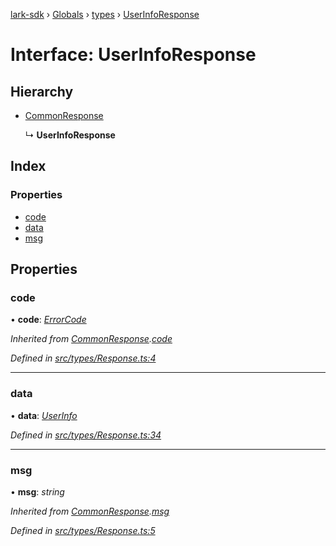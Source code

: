 [lark-sdk](../README.md) › [Globals](../globals.md) › [types](../modules/types.md) › [UserInfoResponse](types.userinforesponse.md)

# Interface: UserInfoResponse

## Hierarchy

* [CommonResponse](types.commonresponse.md)

  ↳ **UserInfoResponse**

## Index

### Properties

* [code](types.userinforesponse.md#code)
* [data](types.userinforesponse.md#data)
* [msg](types.userinforesponse.md#msg)

## Properties

###  code

• **code**: *[ErrorCode](../modules/types.md#errorcode)*

*Inherited from [CommonResponse](types.commonresponse.md).[code](types.commonresponse.md#code)*

*Defined in [src/types/Response.ts:4](https://github.com/TbhT/lark-sdk/blob/e3605bb/src/types/Response.ts#L4)*

___

###  data

• **data**: *[UserInfo](types.userinfo.md)*

*Defined in [src/types/Response.ts:34](https://github.com/TbhT/lark-sdk/blob/e3605bb/src/types/Response.ts#L34)*

___

###  msg

• **msg**: *string*

*Inherited from [CommonResponse](types.commonresponse.md).[msg](types.commonresponse.md#msg)*

*Defined in [src/types/Response.ts:5](https://github.com/TbhT/lark-sdk/blob/e3605bb/src/types/Response.ts#L5)*
